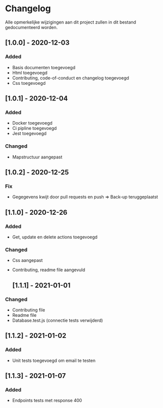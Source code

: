 

# Changelog
Alle opmerkelijke wijzigingen aan dit project zullen in dit bestand gedocumenteerd worden.

## [1.0.0] - 2020-12-03
### Added
- Basis documenten toegevoegd
- Html toegevoegd
- Contributing, code-of-conduct en changelog toegevoegd
- Css toegevoegd

## [1.0.1] - 2020-12-04
### Added
- Docker toegevoegd 
- Ci pipline toegevoegd
- Jest toegevoegd

### Changed
- Mapstructuur aangepast
  
## [1.0.2] - 2020-12-25
### Fix
- Gegegevens kwijt door pull requests en push => Back-up teruggeplaatst

## [1.1.0] - 2020-12-26
### Added
- Get, update en delete actions toegevoegd

### Changed
- Css aangepast
- Contributing, readme file aangevuld
  
  ## [1.1.1] - 2021-01-01
### Changed
- Contributing file
- Readme file
- Database.test.js (connectie tests verwijderd)

 ## [1.1.2] - 2021-01-02

 ### Added
- Unit tests toegevoegd om email te testen

 ## [1.1.3] - 2021-01-07

 ### Added
- Endpoints tests met response 400